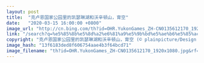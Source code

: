 ```yaml
---
layout: post
title:  "克卢恩国家公园里的凯瑟琳湖和沃辛顿山，育空"
date:   "2020-03-15 16:00:00 +0800"
image_url: "http://cn.bing.com/th?id=OHR.YukonGames_ZH-CN0135612170_1920x1080.jpg&rf=LaDigue_1920x1080.jpg&pid=hp"
link: "/search?q=%e5%85%8b%e5%8d%a2%e6%81%a9%e5%9b%bd%e5%ae%b6%e5%85%ac%e5%9b%ad&form=hpcapt&mkt=zh-cn"
copyright: "克卢恩国家公园里的凯瑟琳湖和沃辛顿山，育空 (© plainpicture/Design Pics/Robert Postma)"
image_hash: "13f6183ded8f606754aae4b3f64bcd71"
image_filename: "th?id=OHR.YukonGames_ZH-CN0135612170_1920x1080.jpg&rf=LaDigue_1920x1080.jpg&pid=hp"
---
```

